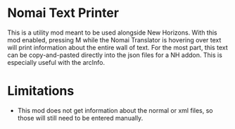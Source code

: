 # Nomai Text Printer
This is a utility mod meant to be used alongside New Horizons. With this mod enabled, pressing M while the Nomai Translator is hovering over text will print information about the entire wall of text. 
For the most part, this text can be copy-and-pasted directly into the json files for a NH addon. This is especially useful with the arcInfo.

# Limitations
* This mod does not get information about the normal or xml files, so those will still need to be entered manually.<br />